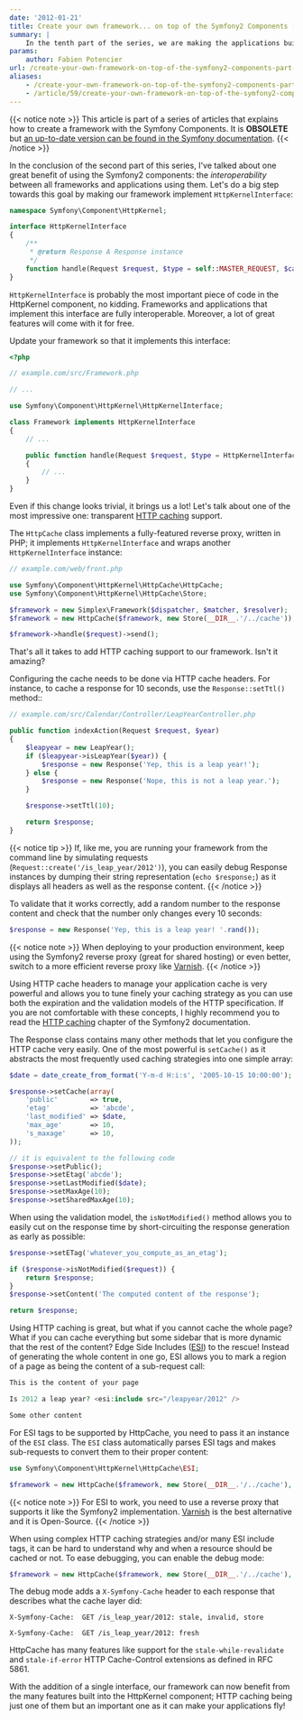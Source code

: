 ```yaml
---
date: '2012-01-21'
title: Create your own framework... on top of the Symfony2 Components (part 10)
summary: |
    In the tenth part of the series, we are making the applications built with our framework faster thanks to HTTP caching.
params:
    author: Fabien Potencier
url: /create-your-own-framework-on-top-of-the-symfony2-components-part-10.html
aliases:
    - /create-your-own-framework-on-top-of-the-symfony2-components-part-10
    - /article/59/create-your-own-framework-on-top-of-the-symfony2-components-part-10
---
```


{{< notice note >}}
This article is part of a series of articles that explains how to create a
framework with the Symfony Components. It is **OBSOLETE** but [an up-to-date
version can be found in the Symfony
documentation](http://symfony.com/doc/current/create_framework/index.html).
{{< /notice >}}

In the conclusion of the second part of this series, I've talked about one
great benefit of using the Symfony2 components: the *interoperability* between
all frameworks and applications using them. Let's do a big step towards this
goal by making our framework implement `HttpKernelInterface`:


```php
namespace Symfony\Component\HttpKernel;

interface HttpKernelInterface
{
    /**
     * @return Response A Response instance
     */
    function handle(Request $request, $type = self::MASTER_REQUEST, $catch = true);
}

```

`HttpKernelInterface` is probably the most important piece of code in the
HttpKernel component, no kidding. Frameworks and applications that implement
this interface are fully interoperable. Moreover, a lot of great features will
come with it for free.

Update your framework so that it implements this interface:


```php
<?php

// example.com/src/Framework.php

// ...

use Symfony\Component\HttpKernel\HttpKernelInterface;

class Framework implements HttpKernelInterface
{
    // ...

    public function handle(Request $request, $type = HttpKernelInterface::MASTER_REQUEST, $catch = true)
    {
        // ...
    }
}

```

Even if this change looks trivial, it brings us a lot! Let's talk about one of
the most impressive one: transparent [HTTP caching](http://symfony.com/doc/current/book/http_cache.html) support.

The `HttpCache` class implements a fully-featured reverse proxy, written in
PHP; it implements `HttpKernelInterface` and wraps another
`HttpKernelInterface` instance:


```php
// example.com/web/front.php

use Symfony\Component\HttpKernel\HttpCache\HttpCache;
use Symfony\Component\HttpKernel\HttpCache\Store;

$framework = new Simplex\Framework($dispatcher, $matcher, $resolver);
$framework = new HttpCache($framework, new Store(__DIR__.'/../cache'));

$framework->handle($request)->send();

```

That's all it takes to add HTTP caching support to our framework. Isn't it
amazing?

Configuring the cache needs to be done via HTTP cache headers. For instance,
to cache a response for 10 seconds, use the `Response::setTtl()` method::


```php
// example.com/src/Calendar/Controller/LeapYearController.php

public function indexAction(Request $request, $year)
{
    $leapyear = new LeapYear();
    if ($leapyear->isLeapYear($year)) {
        $response = new Response('Yep, this is a leap year!');
    } else {
        $response = new Response('Nope, this is not a leap year.');
    }

    $response->setTtl(10);

    return $response;
}

```

{{< notice tip >}}
If, like me, you are running your framework from the command line by
simulating requests (`Request::create('/is_leap_year/2012')`), you can easily
debug Response instances by dumping their string representation (`echo
$response;`) as it displays all headers as well as the response content.
{{< /notice >}}

To validate that it works correctly, add a random number to the response
content and check that the number only changes every 10 seconds:


```php
$response = new Response('Yep, this is a leap year! '.rand());

```

{{< notice note >}}
When deploying to your production environment, keep using the Symfony2 reverse
proxy (great for shared hosting) or even better, switch to a more efficient
reverse proxy like [Varnish](https://www.varnish-cache.org/).
{{< /notice >}}

Using HTTP cache headers to manage your application cache is very powerful and
allows you to tune finely your caching strategy as you can use both the
expiration and the validation models of the HTTP specification. If you are not
comfortable with these concepts, I highly recommend you to read the [HTTP
caching](http://symfony.com/doc/current/book/http_cache.html) chapter of the Symfony2 documentation.

The Response class contains many other methods that let you configure the
HTTP cache very easily. One of the most powerful is `setCache()` as it
abstracts the most frequently used caching strategies into one simple array:


```php
$date = date_create_from_format('Y-m-d H:i:s', '2005-10-15 10:00:00');

$response->setCache(array(
    'public'        => true,
    'etag'          => 'abcde',
    'last_modified' => $date,
    'max_age'       => 10,
    's_maxage'      => 10,
));

// it is equivalent to the following code
$response->setPublic();
$response->setEtag('abcde');
$response->setLastModified($date);
$response->setMaxAge(10);
$response->setSharedMaxAge(10);

```

When using the validation model, the `isNotModified()` method allows you to
easily cut on the response time by short-circuiting the response generation as
early as possible:


```php
$response->setETag('whatever_you_compute_as_an_etag');

if ($response->isNotModified($request)) {
    return $response;
}
$response->setContent('The computed content of the response');

return $response;

```

Using HTTP caching is great, but what if you cannot cache the whole page? What
if you can cache everything but some sidebar that is more dynamic that the
rest of the content? Edge Side Includes ([ESI](http://en.wikipedia.org/wiki/Edge_Side_Includes)) to the rescue! Instead of
generating the whole content in one go, ESI allows you to mark a region of a
page as being the content of a sub-request call:


```php
This is the content of your page

Is 2012 a leap year? <esi:include src="/leapyear/2012" />

Some other content

```

For ESI tags to be supported by HttpCache, you need to pass it an instance of
the `ESI` class. The `ESI` class automatically parses ESI tags and makes
sub-requests to convert them to their proper content:


```php
use Symfony\Component\HttpKernel\HttpCache\ESI;

$framework = new HttpCache($framework, new Store(__DIR__.'/../cache'), new ESI());

```

{{< notice note >}}
For ESI to work, you need to use a reverse proxy that supports it like the
Symfony2 implementation. [Varnish](https://www.varnish-cache.org/) is the best alternative and it is
Open-Source.
{{< /notice >}}

When using complex HTTP caching strategies and/or many ESI include tags, it
can be hard to understand why and when a resource should be cached or not. To
ease debugging, you can enable the debug mode:


```php
$framework = new HttpCache($framework, new Store(__DIR__.'/../cache'), new ESI(), array('debug' => true));

```

The debug mode adds a `X-Symfony-Cache` header to each response that
describes what the cache layer did:

    X-Symfony-Cache:  GET /is_leap_year/2012: stale, invalid, store

    X-Symfony-Cache:  GET /is_leap_year/2012: fresh

HttpCache has many features like support for the
`stale-while-revalidate` and `stale-if-error` HTTP Cache-Control
extensions as defined in RFC 5861.

With the addition of a single interface, our framework can now benefit from
the many features built into the HttpKernel component; HTTP caching being just
one of them but an important one as it can make your applications fly!



